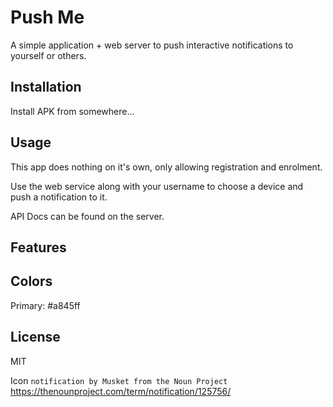 # Push Me

A simple application + web server to push interactive notifications to yourself or others.

## Installation

Install APK from somewhere...


## Usage

This app does nothing on it's own, only allowing registration and enrolment.

Use the web service along with your username to choose a device and push a notification to it.

API Docs can be found on the server.

## Features


## Colors

Primary: #a845ff



## License

MIT

Icon `notification by Musket from the Noun Project`
https://thenounproject.com/term/notification/125756/
